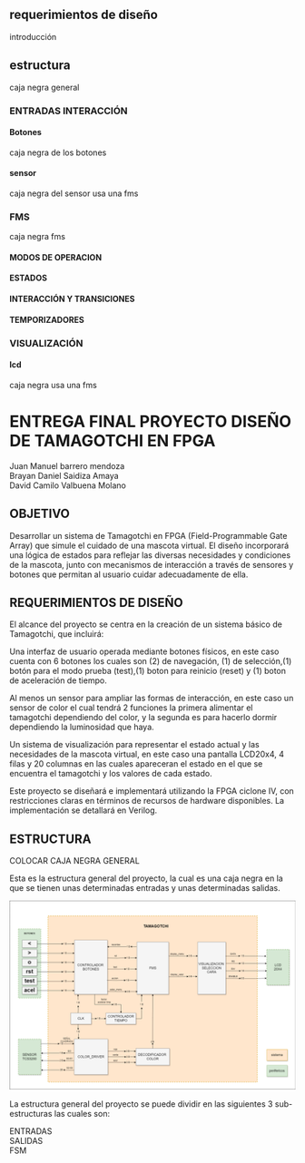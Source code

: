 ## requerimientos de diseño

introducción 

## estructura 
caja negra general

### ENTRADAS INTERACCIÓN  
#### Botones
caja negra de los botones

#### sensor 
caja negra del sensor 
usa una fms

### FMS
caja negra fms
#### MODOS DE OPERACION
#### ESTADOS 
#### INTERACCIÓN Y TRANSICIONES
#### TEMPORIZADORES    


### VISUALIZACIÓN   
#### lcd
caja negra 
usa una fms


# ENTREGA FINAL PROYECTO DISEÑO DE TAMAGOTCHI EN FPGA

Juan Manuel barrero mendoza\
Brayan Daniel Saidiza Amaya\
David Camilo Valbuena Molano


## OBJETIVO

Desarrollar un sistema de Tamagotchi en FPGA (Field-Programmable Gate Array) que simule el cuidado de una mascota virtual. El diseño incorporará una lógica de estados para reflejar las diversas necesidades y condiciones de la mascota, junto con mecanismos de interacción a través de sensores y botones que permitan al usuario cuidar adecuadamente de ella.

## REQUERIMIENTOS DE DISEÑO 

El alcance del proyecto se centra en la creación de un sistema básico de Tamagotchi, que incluirá:

Una interfaz de usuario operada mediante botones físicos, en este caso cuenta con 6 botones los cuales son (2) de navegación, (1) de selección,(1) botón para el modo prueba (test),(1) boton para reinicio (reset) y (1) boton de aceleración de tiempo.   

Al menos un sensor para ampliar las formas de interacción, en este caso un sensor de color el cual tendrá 2 funciones la primera alimentar el tamagotchi dependiendo del color,  y la segunda es para hacerlo dormir dependiendo la luminosidad que haya.

Un sistema de visualización para representar el estado actual y las necesidades de la mascota virtual, en este caso una pantalla LCD20x4, 4 filas y 20 columnas en las cuales apareceran el estado en el que se encuentra el tamagotchi y los valores de cada estado.

Este proyecto se diseñará e implementará utilizando la FPGA ciclone IV, con restricciones claras en términos de recursos de hardware disponibles. La implementación se detallará en Verilog.

## ESTRUCTURA

COLOCAR CAJA NEGRA GENERAL

Esta es la estructura general del proyecto, la cual es una caja negra en la que se tienen unas determinadas entradas y unas determinadas salidas. 

![](FIG/BLOQUES%20TAMAGOTCHI.png)

La estructura general del proyecto se puede dividir en las siguientes 3 sub-estructuras las cuales son:

ENTRADAS\
SALIDAS\
FSM



